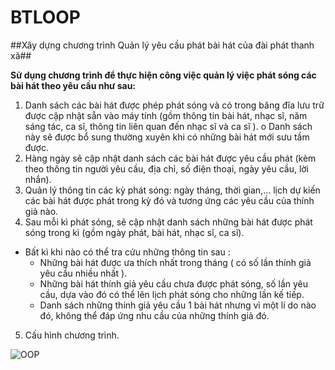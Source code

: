 # BTLOOP
##Xây dựng chương trình Quản lý yêu cầu phát bài hát của đài phát thanh xã##


**Sử dụng chương trình để thực hiện công việc quản lý việc phát sóng  các bài hát theo yêu cầu như sau:**
1.	Danh sách các bài hát được phép phát sóng và có trong băng đĩa lưu trữ được cập nhật sẵn vào máy tính (gồm thông tin bài hát, nhạc sĩ, năm sáng tác, ca sĩ, thông tin liên quan đến nhạc sĩ và ca sĩ ). 
o	Danh sách này sẽ được bổ sung thường xuyên khi có những bài hát mới sưu tầm được. 
2.	Hàng ngày sẽ cập nhật danh sách các bài hát được yêu cầu phát (kèm theo thông tin người yêu cầu, địa chỉ, số điện thoại, ngày yêu cầu, lời nhắn). 
3.	Quản lý thông tin các kỳ phát sóng: ngày tháng, thời gian,… lịch dự kiến các bài hát được phát trong kỳ đó và tương ứng các yêu cầu của thính giả nào.
4.	Sau mỗi kì phát sóng, sẽ cập nhật danh sách những bài hát được phát sóng trong kì (gồm ngày phát, bài hát, nhạc sĩ, ca sĩ). 

* Bất kì khi nào có thể tra cứu những thông tin sau :
  * Những bài hát được ưa thích nhất trong tháng ( có số lần thính giả yêu cầu nhiều nhất ).
  * Những bài hát thính giả yêu cầu chưa được phát sóng, số lần yêu cầu, dựa vào đó có thể lên lịch phát sóng cho những lần kế tiếp.
  * Danh sách những thính giả yêu cầu 1 bài hát nhưng vì một lí do nào đó, không thể đáp ứng nhu cầu của những thính giả đó.

5.	Cấu hình chương trình.

![OOP](https://atom.io/assets/packages-d16d6cc46fd0cf01842409577e782b74.gif)